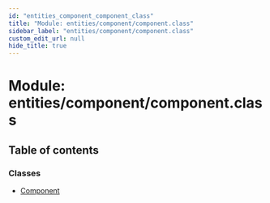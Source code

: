 ```yaml
---
id: "entities_component_component_class"
title: "Module: entities/component/component.class"
sidebar_label: "entities/component/component.class"
custom_edit_url: null
hide_title: true
---
```


# Module: entities/component/component.class

## Table of contents

### Classes

- [Component](../classes/entities_component_component_class.component.md)
